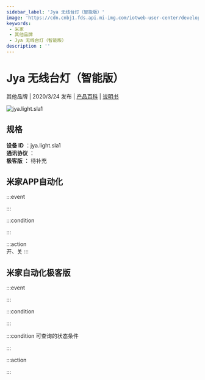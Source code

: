 ```yaml
---
sidebar_label: 'Jya 无线台灯（智能版）'
image: 'https://cdn.cnbj1.fds.api.mi-img.com/iotweb-user-center/developer_1678870891779NRge9UtM.png?GalaxyAccessKeyId=AKVGLQWBOVIRQ3XLEW&Expires=9223372036854775807&Signature=qHbN4nQe9cjepW96XPI/bgefMpU='
keywords: 
 - 米家
 - 其他品牌
 - Jya 无线台灯（智能版）
description : ''
---
```

# Jya 无线台灯（智能版）

其他品牌 | 2020/3/24 发布 | [产品百科](https://home.mi.com/webapp/content/baike/product/index.html?model=jya.light.sla1/) | [说明书](https://home.mi.com/views/introduction.html?model=jya.light.sla1&region=cn)

![jya.light.sla1](https://cdn.cnbj1.fds.api.mi-img.com/iotweb-user-center/developer_1678870891779NRge9UtM.png?GalaxyAccessKeyId=AKVGLQWBOVIRQ3XLEW&Expires=9223372036854775807&Signature=qHbN4nQe9cjepW96XPI/bgefMpU=)

## 规格  
> 
**设备 ID** ：jya.light.sla1  
**通讯协议** ：  
**极客版**  ： 待补充 


## 米家APP自动化  

:::event  

:::

:::condition  

:::

:::action   
开、关
:::

## 米家自动化极客版  

:::event  

:::

:::condition  

:::

:::condition 可查询的状态条件  

:::

:::action  

:::

        
